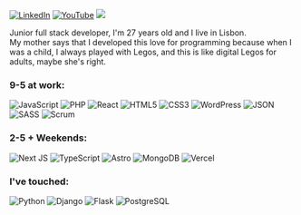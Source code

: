 
[![LinkedIn](https://img.shields.io/badge/LinkedIn-%230077B5.svg?logo=linkedin&logoColor=white)](https://linkedin.com/in/raulcano-in) [![YouTube](https://img.shields.io/badge/YouTube-%23FF0000.svg?logo=YouTube&logoColor=white)](https://youtube.com/@raw8319) [![](https://visitcount.itsvg.in/api?id=raulcanodev&icon=5&color=3)](https://visitcount.itsvg.in)

Junior full stack developer, I'm 27 years old and I live in Lisbon.</br>
My mother says that I developed this love for programming because when I was a child, I always played with Legos, and this is like digital Legos for adults, maybe she's right.

### 9-5 at work:
![JavaScript](https://img.shields.io/badge/javascript-%23323330.svg?style=for-the-badge&logo=javascript&logoColor=%23F7DF1E) ![PHP](https://img.shields.io/badge/PHP-777BB4?style=for-the-badge&logo=php&logoColor=white) ![React](https://img.shields.io/badge/react-%2320232a.svg?style=for-the-badge&logo=react&logoColor=%2361DAFB) ![HTML5](https://img.shields.io/badge/html5-%23E34F26.svg?style=for-the-badge&logo=html5&logoColor=white) ![CSS3](https://img.shields.io/badge/css3-%231572B6.svg?style=for-the-badge&logo=css3&logoColor=white) ![WordPress](https://img.shields.io/badge/WordPress-%23117AC9.svg?style=for-the-badge&logo=WordPress&logoColor=white) ![JSON](https://img.shields.io/badge/json-000000?style=for-the-badge&logo=json&logoColor=white) ![SASS](https://img.shields.io/badge/SASS-hotpink.svg?style=for-the-badge&logo=SASS&logoColor=white) ![Scrum](https://img.shields.io/badge/Scrum-%23000000.svg?style=for-the-badge&logo=scrum&logoColor=white)

### 2-5 + Weekends:
![Next JS](https://img.shields.io/badge/Next-black?style=for-the-badge&logo=next.js&logoColor=white) ![TypeScript](https://img.shields.io/badge/TypeScript-%23007ACC.svg?style=for-the-badge&logo=typescript&logoColor=white) ![Astro](https://img.shields.io/badge/Astro-000000?style=for-the-badge&logo=astro&logoColor=white) ![MongoDB](https://img.shields.io/badge/MongoDB-%234ea94b.svg?style=for-the-badge&logo=mongodb&logoColor=white) ![Vercel](https://img.shields.io/badge/vercel-%23000000.svg?style=for-the-badge&logo=vercel&logoColor=white)

### I've touched:
![Python](https://img.shields.io/badge/python-3670A0?style=for-the-badge&logo=python&logoColor=ffdd54) ![Django](https://img.shields.io/badge/django-%23092E20.svg?style=for-the-badge&logo=django&logoColor=white) ![Flask](https://img.shields.io/badge/flask-%23000.svg?style=for-the-badge&logo=flask&logoColor=white) ![PostgreSQL](https://img.shields.io/badge/postgres-%23316192.svg?style=for-the-badge&logo=postgresql&logoColor=white)


